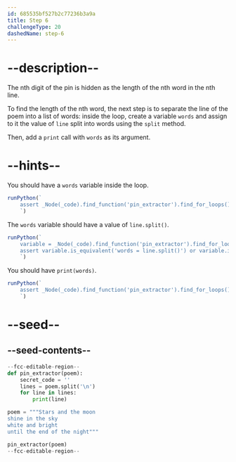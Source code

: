 ```yaml
---
id: 685535bf527b2c77236b3a9a
title: Step 6
challengeType: 20
dashedName: step-6
---
```


# --description--

The nth digit of the pin is hidden as the length of the nth word in the nth line.

To find the length of the nth word, the next step is to separate the line of the poem into a list of words: inside the loop, create a variable `words` and assign to it the value of `line` split into words using the `split` method.

Then, add a `print` call with `words` as its argument.

# --hints--

You should have a `words` variable inside the loop.

```js
runPython(`
    assert _Node(_code).find_function('pin_extractor').find_for_loops()[0].find_bodies()[0].has_variable('words')
    `)
```

The `words` variable should have a value of `line.split()`.

```js
runPython(`
    variable = _Node(_code).find_function('pin_extractor').find_for_loops()[0].find_bodies()[0].find_variable('words')
    assert variable.is_equivalent('words = line.split()') or variable.is_equivalent('words = line.split(" ")')
    `)
```

You should have `print(words)`.

```js
runPython(`
    assert _Node(_code).find_function('pin_extractor').find_for_loops()[0].find_bodies()[0].has_call('print(words)')
    `)
```

# --seed--

## --seed-contents--

```py
--fcc-editable-region--
def pin_extractor(poem):
    secret_code = ''
    lines = poem.split('\n')
    for line in lines:
        print(line)

poem = """Stars and the moon
shine in the sky
white and bright
until the end of the night"""

pin_extractor(poem)
--fcc-editable-region--

```
